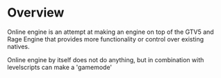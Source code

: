 # Overview
Online engine is an attempt at making an engine on top of the GTV5 and Rage Engine that provides more functionality or control over existing natives.

Online engine by itself does not do anything, but in combination with levelscripts can make a 'gamemode'